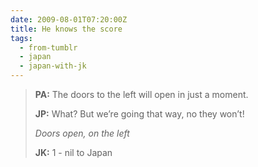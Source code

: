 ```yaml
---
date: 2009-08-01T07:20:00Z
title: He knows the score
tags:
  - from-tumblr
  - japan
  - japan-with-jk
---
```

> **PA:** The doors to the left will open in just a moment.
>
> **JP:** What? But we’re going that way, no they won’t!
>
> _Doors open, on the left_
>
> **JK:** 1 - nil to Japan
